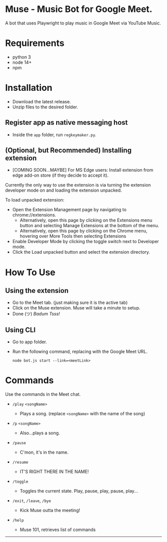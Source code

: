 # Muse - Music Bot for Google Meet.

A bot that uses Playwright to play music in Google Meet via YouTube Music.

# Requirements

- python 3
- node 14+
- npm

# Installation

- Download the latest release.
- Unzip files to the desired folder.

## Register app as native messaging host
- Inside the `app` folder, run `regkeymaker.py`.

## (Optional, but Recommended) Installing extension

- [COMING SOON...MAYBE] For MS Edge users: Install extension from edge add-on store (if they decide to accept it).

Currently the only way to use the extension is via turning the extension developer mode on and loading the extension unpacked.

To load unpacked extension:
- Open the Extension Management page by navigating to chrome://extensions.
	- Alternatively, open this page by clicking on the Extensions menu button and selecting Manage Extensions at the bottom of the menu.
	- Alternatively, open this page by clicking on the Chrome menu, hovering over More Tools then selecting Extensions
- Enable Developer Mode by clicking the toggle switch next to Developer mode.
- Click the Load unpacked button and select the extension directory.

# How To Use

## Using the extension

- Go to the Meet tab. (just making sure it is the active tab)
- Click on the Muse extension. Muse will take a minute to setup.
- Done (ツ) *Badum Tsss!*

## Using CLI

- Go to app folder.
- Run the following command, replacing <meetLink> with the Google Meet URL.
  
  `node bot.js start --link=<meetLink>`

# Commands

Use the commands in the Meet chat.

-   `/play` `<songName>`

    -   Plays a song. (replace `<songName>` with the name of the song)

-   `/p` `<songName>`

    -   Also...plays a song.

-   `/pause`

    -   C'mon, it's in the name.

-   `/resume`

    -   IT'S RIGHT THERE IN THE NAME!

-   `/toggle`

    -   Toggles the current state. Play, pause, play, pause, play...

-	`/exit`, `/leave`, `/bye`

	-	Kick Muse outta the meeting!

-   `/help`
    -   Muse 101, retrieves list of commands

---

